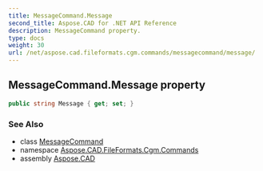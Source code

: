 ```yaml
---
title: MessageCommand.Message
second_title: Aspose.CAD for .NET API Reference
description: MessageCommand property. 
type: docs
weight: 30
url: /net/aspose.cad.fileformats.cgm.commands/messagecommand/message/
---
```

## MessageCommand.Message property

```csharp
public string Message { get; set; }
```

### See Also

* class [MessageCommand](../)
* namespace [Aspose.CAD.FileFormats.Cgm.Commands](../../messagecommand/)
* assembly [Aspose.CAD](../../../)


